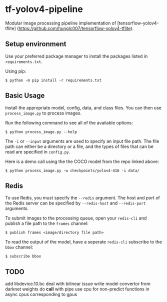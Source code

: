 # tf-yolov4-pipeline
 
Modular image processing pipeline implementation of [tensorflow-yolov4-tflite] (https://github.com/hunglc007/tensorflow-yolov4-tflite).


## Setup environment

Use your preferred package manager to install the packages listed in `requirements.txt`.

Using pip:

    $ python -m pip install -r requirements.txt

## Basic Usage

Install the appropriate model, config, data, and class files. You can then use `process_image.py` to process images.

Run the following command to see all of the available options:

    $ python process_image.py --help

The `-i` or `--input` arguments are used to specify an input file path. The file path can either be a directory or a file, and the types of files that can be read are specified in `config.py`.

Here is a demo call using the the COCO model from the repo linked above:

    $ python process_image.py -w checkpoints/yolov4-416 -i data/


## Redis

To use Redis, you must specify the `--redis` argument. The host and port of the Redis server can be specified by `--redis-host` and `--redis-port` arguments.

To submit images to the processing queue, open your `redis-cli` and publish a file path to the `frames` channel:

    $ publish frames <image/directory file path>

To read the output of the model, have a seperate `redis-cli` subscribe to the `bbox` channel:

    $ subscribe bbox



## TODO

add libdevice.10.bc
deal with bilinear issue
write model convertor from darknet weights
do __call__ with pipe
use cpu for non-predict functions in async
cpus corresponding to gpus